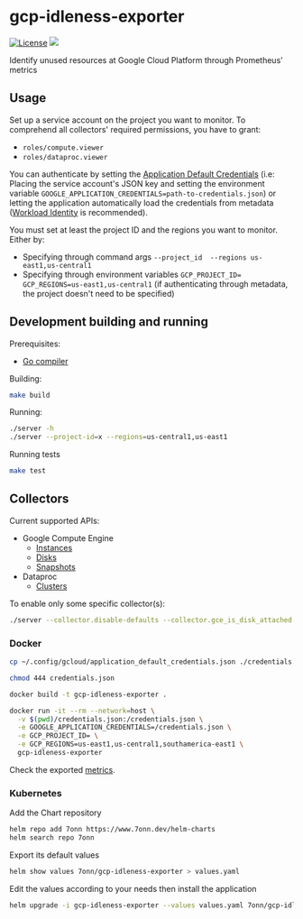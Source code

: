 # gcp-idleness-exporter
[![License](https://img.shields.io/badge/license-GPL3-blue)](https://www.gnu.org/licenses/gpl-3.0.en.html)
[![](https://github.com/7onn/gcp-idleness-exporter/workflows/Release%20Charts/badge.svg?branch=main)](https://github.com/7onn/gcp-idleness-exporter/actions)

Identify unused resources at Google Cloud Platform through Prometheus' metrics


## Usage

Set up a service account on the project you want to monitor. To comprehend all collectors' required permissions, you have to grant: 
- `roles/compute.viewer`
- `roles/dataproc.viewer`

You can authenticate by setting the [Application Default Credentials](https://developers.google.com/accounts/docs/application-default-credentials) (i.e: Placing the service account's JSON key and setting the environment variable `GOOGLE_APPLICATION_CREDENTIALS=path-to-credentials.json`) or letting the application automatically load the credentials from metadata ([Workload Identity](https://cloud.google.com/kubernetes-engine/docs/how-to/workload-identity) is recommended).

You must set at least the project ID and the regions you want to monitor. Either by: 
- Specifying through command args `--project_id  --regions us-east1,us-central1`  
- Specifying through environment variables `GCP_PROJECT_ID= GCP_REGIONS=us-east1,us-central1` (if authenticating through metadata, the project doesn't need to be specified)


## Development building and running
Prerequisites:
* [Go compiler](https://golang.org/dl/)

Building:
```bash
make build
```

Running:
```bash
./server -h
./server --project-id=x --regions=us-central1,us-east1
```

Running tests
```bash
make test
```
## Collectors

Current supported APIs:
- Google Compute Engine
  - [Instances](https://console.cloud.google.com/compute/instances)
  - [Disks](https://console.cloud.google.com/compute/disks)
  - [Snapshots](https://console.cloud.google.com/compute/snapshots)
- Dataproc
  - [Clusters](https://console.cloud.google.com/dataproc/clusters)

To enable only some specific collector(s):
```bash
./server --collector.disable-defaults --collector.gce_is_disk_attached --collector.gce_is_old_snapshot
```


### Docker
```bash
cp ~/.config/gcloud/application_default_credentials.json ./credentials.json

chmod 444 credentials.json

docker build -t gcp-idleness-exporter . 

docker run -it --rm --network=host \
  -v $(pwd)/credentials.json:/credentials.json \
  -e GOOGLE_APPLICATION_CREDENTIALS=/credentials.json \
  -e GCP_PROJECT_ID= \
  -e GCP_REGIONS=us-east1,us-central1,southamerica-east1 \
  gcp-idleness-exporter
```
Check the exported [metrics](http://localhost:5000/metrics).


### Kubernetes
Add the Chart repository
```bash
helm repo add 7onn https://www.7onn.dev/helm-charts
helm search repo 7onn
```

Export its default values
```bash
helm show values 7onn/gcp-idleness-exporter > values.yaml
```

Edit the values according to your needs then install the application
```bash
helm upgrade -i gcp-idleness-exporter --values values.yaml 7onn/gcp-idleness-exporter
```

